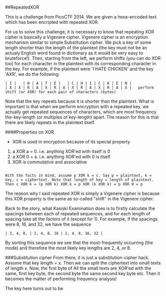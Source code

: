 ##RepeatedXOR

This is a challenge from PicoCTF 2014. We are given a hexa-encoded text which has been encripted with repeated XOR. 

For us to solve this challenge, it is necessary to know that repeating XOR cipher is basically a Vigenere cipher. Vigenere cipher is an encryption mechanism similar to simple Substitution cipher. We pick a key of some length shorter than the length of the plaintext (the key must not be an actualy English word found in dictionary as it would be very easy to bruteforce!). Then, starting from the left, we perform shifts (you can do XOR too) for each character in the plaintext with its corresponding character in the key. For example, if the plaintext were 'I HATE CHICKEN' and the key 'AXR', we do the following:
```
| I |   | H | A | T | E |   | C | H | I | C | K | E | N |
| A | X | R | A | X | R | A | X | R | A | X | R | A | X |   perform shift (or XOR) for each pair of characters (bytes)
```
Note that the key repeats because it is shorter than the plaintext. What is important is that when we perform encryption with a repeated key, we actually get repeated sequences of characters, which are most frequency the-key-length (or multiples of key-length) apart. The reason for this is that there are likely repeats in the plaintext itself.

####Properties on XOR
- XOR is used in encryption because of its special property

1. a XOR a = 0. i.e. anything XOR'ed with itself is 0
2. a XOR 0 = a. i.e. anything XOR'ed with 0 is itself
3. XOR is commutative and associative

```

With the facts in mind, assume p XOR k = c. Say p = plaintext, k = key, c = ciphertext. Note that length of key = length of plaintext.
Then c XOR k = (p XOR k) XOR k = p XOR (k XOR k) = p XOR 0 = p
```


The reason why I said repeated XOR is simply a Vigenere cipher is because this XOR property is the same as so-called "shift" in the Vigenere cipher. 

Back to the story, what Kasiski Examination does is to firstly calculate the spacings between each of repeated sequences, and for each length of spacing take all the factors of it (except for 1). For example, if the spacings were 8, 16, and 32, we have the sequence

```
| 2, 4, 8, | 2, 4, 8, 16 | 2, 4, 8, 16, 32 |
```

By sorting this sequence we see that the most-frequently occurring (the mode) and therefore the most likely key lengths are 2, 4, or 8. 

###Substitution cipher
From there, it is just a substitution-cipher hack. Assume that key length = x. Then we can split the ciphertext into small texts of length x. Now, the first byte of All the small texts are XOR'ed with the same, first key byte, the second byte the same second key byte etc. Then it becomes the matter of performing frequency analysis! 

The key here turns out to be
